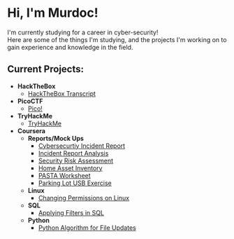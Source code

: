 <h1>Hi, I'm Murdoc!</h1>
I'm currently studying for a career in cyber-security!
<br>Here are some of the things I'm studying, and the projects I'm working on to gain experience and knowledge in the field.</br>

<h2>Current Projects:</h2>

- <b>HackTheBox</b>
  - [HackTheBox Transcript](https://github.com/HughesM-Sec/HughesM-Sec/blob/main/HTB%20Academy%20Student%20Transcript.pdf)
- <b>PicoCTF</b>
  - [Pico!](https://play.picoctf.org/users/nightcap) <b></b>
- <b>TryHackMe</b>
  - [TryHackMe](https://tryhackme.com/p/Night.Cap)
- <b>Coursera</b>
    - <b>Reports/Mock Ups</b>
      - [Cybersecurtiy Incident Report](https://github.com/HughesM-Sec/HughesM-Sec/blob/main/Cybersecurity%20incident%20report%20network%20traffic%20analysis.pdf)
      - [Incident Report Analysis](https://github.com/HughesM-Sec/HughesM-Sec/blob/main/Incident%20report%20analysis.pdf)
      - [Security Risk Assessment](https://github.com/HughesM-Sec/HughesM-Sec/blob/main/Security%20risk%20assessment%20report.pdf)
      - [Home Asset Inventory](https://github.com/HughesM-Sec/HughesM-Sec/blob/main/Home%20asset%20inventory%20-%20Sheet1.pdf)
      - [PASTA Worksheet](https://github.com/HughesM-Sec/HughesM-Sec/blob/main/PASTA%20worksheet.pdf)
      - [Parking Lot USB Exercise](https://github.com/HughesM-Sec/HughesM-Sec/blob/main/Parking%20lot%20USB%20exercise.pdf)
   - <b>Linux</b>
      - [Changing Permissions on Linux](https://github.com/HughesM-Sec/HughesM-Sec/blob/main/File%20permissions%20in%20Linux.pdf)
  - <b>SQL</b>
    - [Applying Filters in SQL](https://github.com/HughesM-Sec/HughesM-Sec/blob/main/Apply%20filters%20to%20SQL%20queries.pdf)
  - <b>Python</b>
    - [Python Algorithm for File Updates](https://github.com/HughesM-Sec/HughesM-Sec/blob/main/Algorithm%20for%20file%20updates%20in%20Python.pdf)
<!--
